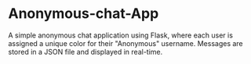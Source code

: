 # Anonymous-chat-App
A simple anonymous chat application using Flask, where each user is assigned a unique color for their "Anonymous" username. Messages are stored in a JSON file and displayed in real-time.
